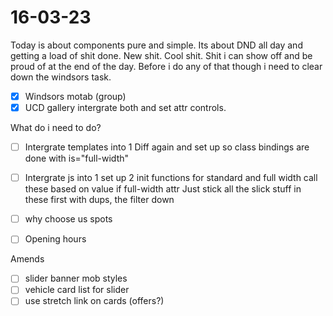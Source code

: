 # 16-03-23

Today is about components pure and simple. Its about DND all day and getting a load of shit done. New shit. Cool shit. Shit i can show off and be proud of at the end of the day. Before i do any of that though i need to clear down the windsors task.

- [x] Windsors motab (group)
- [x] UCD gallery intergrate both and set attr controls.

What do i need to do?
- [ ] Intergrate templates into 1
    Diff again and set up so class bindings are done with is="full-width"

- [ ] Intergrate js into 1
    set up 2 init functions for standard and full width
    call these based on value if full-width attr
    Just stick all the slick stuff in these first with dups, the filter down

- [ ] why choose us spots
- [ ] Opening hours

Amends
- [ ] slider banner mob styles
- [ ] vehicle card list for slider
- [ ] use stretch link on cards (offers?)
